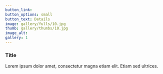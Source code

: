 ```yaml
---
button_link:
button_options: small
button_text: Details
image: gallery/fulls/10.jpg
thumb: gallery/thumbs/10.jpg
image_alt: 
gallery: 1
---
```


### Title

Lorem ipsum dolor amet, consectetur magna etiam elit. Etiam sed ultrices.
